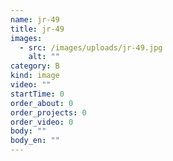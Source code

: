 ```yaml
---
name: jr-49
title: jr-49
images:
  - src: /images/uploads/jr-49.jpg
    alt: ""
category: B
kind: image
video: ""
startTime: 0
order_about: 0
order_projects: 0
order_video: 0
body: ""
body_en: ""
---
```

